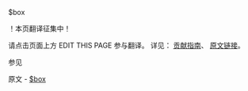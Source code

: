  $box

 ！本页翻译征集中！

请点击页面上方 EDIT THIS PAGE 参与翻译。
详见：
[贡献指南]( https://github.com/whaleal/MongoDB-Manual-zh/blob/master/CONTRIBUTING.md )、
[原文链接](  https://docs.mongodb.com/manual/reference/operator/query/box/  )。

 参见

原文 - [$box]( https://docs.mongodb.com/manual/reference/operator/query/box/ )

